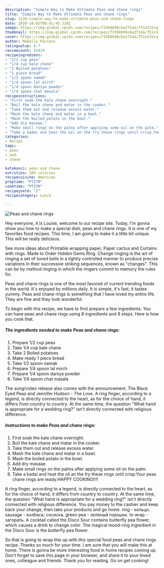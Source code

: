 ```yaml
---
description: "Simple Way to Make Ultimate Peas and chane rings"
title: "Simple Way to Make Ultimate Peas and chane rings"
slug: 1138-simple-way-to-make-ultimate-peas-and-chane-rings
date: 2020-10-02T00:41:45.120Z
image: https://img-global.cpcdn.com/recipes/f3368698c6a271da/751x532cq70/peas-and-chane-rings-recipe-main-photo.jpg
thumbnail: https://img-global.cpcdn.com/recipes/f3368698c6a271da/751x532cq70/peas-and-chane-rings-recipe-main-photo.jpg
cover: https://img-global.cpcdn.com/recipes/f3368698c6a271da/751x532cq70/peas-and-chane-rings-recipe-main-photo.jpg
author: Mabelle Parsons
ratingvalue: 4.7
reviewcount: 42419
recipeingredient:
- "1/2 cup peas"
- "1/4 cup kale chane"
- "2 Boiled potatoes"
- "1 piece bread"
- "1/2 spoon namak"
- "1/4 spoon lal mirch"
- "1/4 spoon daniya powder"
- "1/4 spoon chat masala"
recipeinstructions:
- "First soak the kale chane overnight."
- "Boil the kale chane and matar in the cooker."
- "Take them out and release excess water."
- "Mash the kale chane and matar in a bowl."
- "Mash the boiled potato in the bowl."
- "Add dry masaae."
- "Make small rings on the palms after applying some oil on the palm."
- "Take a kadai and heat the oil an the fry these rings until crisp.Your peas chane rings are ready.HAPPY COOKING!!!!"
categories:
- Recipe
tags:
- peas
- and
- chane

katakunci: peas and chane 
nutrition: 105 calories
recipecuisine: American
preptime: "PT27M"
cooktime: "PT37M"
recipeyield: "2"
recipecategory: Lunch

---
```



![Peas and chane rings](https://img-global.cpcdn.com/recipes/f3368698c6a271da/751x532cq70/peas-and-chane-rings-recipe-main-photo.jpg)

Hey everyone, it is Louise, welcome to our recipe site. Today, I'm gonna show you how to make a special dish, peas and chane rings. It is one of my favorites food recipes. This time, I am going to make it a little bit unique. This will be really delicious.

See more ideas about Printable wrapping paper, Paper cactus and Curtains with rings. Made to Order Hidden Gems Ring. Change ringing is the art of ringing a set of tuned bells in a tightly controlled manner to produce precise variations in their successive striking sequences, known as &#34;changes&#34;. This can be by method ringing in which the ringers commit to memory the rules for.

Peas and chane rings is one of the most favored of current trending foods in the world. It's enjoyed by millions daily. It is simple, it's fast, it tastes yummy. Peas and chane rings is something that I have loved my entire life. They are fine and they look wonderful.


To begin with this recipe, we have to first prepare a few ingredients. You can have peas and chane rings using 8 ingredients and 8 steps. Here is how you cook that.

<!--inarticleads1-->

##### The ingredients needed to make Peas and chane rings:

1. Prepare 1/2 cup peas
1. Take 1/4 cup kale chane
1. Take 2 Boiled potatoes
1. Make ready 1 piece bread
1. Take 1/2 spoon namak
1. Prepare 1/4 spoon lal mirch
1. Prepare 1/4 spoon daniya powder
1. Take 1/4 spoon chat masala


The song/video release also comes with the announcement. The Black Eyed Peas and Jennifer Hudson - The Love. A ring finger, according to a legend, is directly connected to the heart, as for the choice of hand, it differs from country to country. At the same time, the question &#34;What hand is appropriate for a wedding ring?&#34; isn&#39;t directly connected with religious difference. 

<!--inarticleads2-->

##### Instructions to make Peas and chane rings:

1. First soak the kale chane overnight.
1. Boil the kale chane and matar in the cooker.
1. Take them out and release excess water.
1. Mash the kale chane and matar in a bowl.
1. Mash the boiled potato in the bowl.
1. Add dry masaae.
1. Make small rings on the palms after applying some oil on the palm.
1. Take a kadai and heat the oil an the fry these rings until crisp.Your peas chane rings are ready.HAPPY COOKING!!!!


A ring finger, according to a legend, is directly connected to the heart, as for the choice of hand, it differs from country to country. At the same time, the question &#34;What hand is appropriate for a wedding ring?&#34; isn&#39;t directly connected with religious difference. You pay money to the cashier and keep back your change, then take your products and go home. ring - кольцо. sausage - колбаса; сосиска. green pea - зеленый горошек. to wrap - загорать. A cocktail called the Disco Sour contains butterfly pea flower, which causes a drink to change color. The magical mood-ring ingredient in the Disco Sour is the butterfly pea flower. 

So that is going to wrap this up with this special food peas and chane rings recipe. Thanks so much for your time. I am sure that you will make this at home. There is gonna be more interesting food in home recipes coming up. Don't forget to save this page in your browser, and share it to your loved ones, colleague and friends. Thank you for reading. Go on get cooking!
